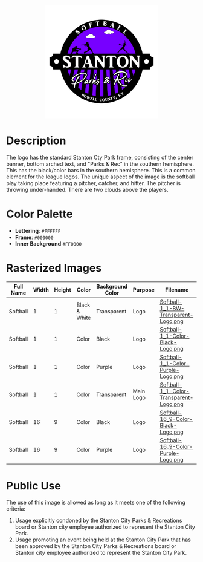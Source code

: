 <p align="center">
  <img src="../../../Assets/Images/Logos/Softball-1_1-Color-Transparent-Logo.png" alt="Softball Logo" width="300"/>
</p>

# Description

The logo has the standard Stanton Cty Park frame, consisting of the center banner, bottom arched text, and "Parks & Rec" in the southern hemisphere. This has the black/color bars in the southern hemisphere. This is a common element for the league logos. The unique aspect of the image is the softball play taking place featuring a pitcher, catcher, and hitter. The pitcher is throwing under-handed. There are two clouds above the players.

# Color Palette

* **Lettering**: `#FFFFFF`
* **Frame**: `#000000`
* **Inner Background** `#FF0000`

# Rasterized Images

| Full Name      | Width | Height | Color         | Background Color | Purpose                    | Filename                                                                                                                                    |
| -------------- | ----- | ------ | ------------- | ---------------- | -------------------------- | ------------------------------------------------------------------------------------------------------------------------------------------- |
| Softball | 1     | 1      | Black & White | Transparent      | Logo                       | [Softball-1_1-BW-Transparent-Logo.png](Rasterized/Softball-1_1-BW-Transparent-Logo.png)                                         |
| Softball | 1     | 1      | Color         | Black            | Logo                       | [Softball-1_1-Color-Black-Logo.png](Rasterized/Softball-1_1-Color-Black-Logo.png)                                               |
| Softball | 1     | 1      | Color         | Purple              | Logo                       | [Softball-1_1-Color-Purple-Logo.png](Rasterized/Softball-1_1-Color-Purple-Logo.png)                                                   |
| Softball | 1     | 1      | Color         | Transparent      | Main Logo                  | [Softball-1_1-Color-Transparent-Logo.png](Rasterized/Softball-1_1-Color-Transparent-Logo.png)                                   |
| Softball | 16    | 9      | Color         | Black            | Logo                       | [Softball-16_9-Color-Black-Logo.png](Rasterized/Softball-16_9-Color-Black-Logo.png)                                             |
| Softball | 16    | 9      | Color         | Purple              | Logo                       | [Softball-16_9-Color-Purple-Logo.png](Rasterized/Softball-16_9-Color-Purple-Logo.png)                                                 |

# Public Use

The use of this image is allowed as long as it meets one of the following criteria:
1. Usage explicitly condoned by the Stanton City Parks & Recreations board or Stanton city employee authorized to represent the Stanton City Park.
2. Usage promoting an event being held at the Stanton City Park that has been approved by the Stanton City Parks & Recreations board or Stanton city employee authorized to represent the Stanton City Park.